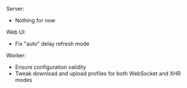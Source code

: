 Server:
- Nothing for now

Web UI:
- Fix "auto" delay refresh mode

Worker:
- Ensure configuration validity
- Tweak download and upload profiles for both WebSocket and XHR modes
